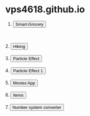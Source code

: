 # vps4618.github.io
1. <a href="https://vps4618.github.io/smart-grocery"><button>Smart-Grocery</button></a>
<br>
<br>
2. <a href="https://vps4618.github.io/hiking"><button>Hiking</button></a>
<br>
<br>
3. <a href="https://vps4618.github.io/particle-effect"><button>Particle Effect</button></a>
<br>
<br>
4. <a href="https://vps4618.github.io/particle-effect1"><button>Particle Effect 1</button></a>
<br>
<br>
5. <a href="https://vps4618.github.io/movies"><button>Movies App</button></a>
<br>
<br>
6. <a href="https://vps4618.github.io/vpspositems"><button>Items</button></a>
<br>
<br>
7. <a href="https://vps4618.github.io/number-system"><button>Number system converter</button></a>
